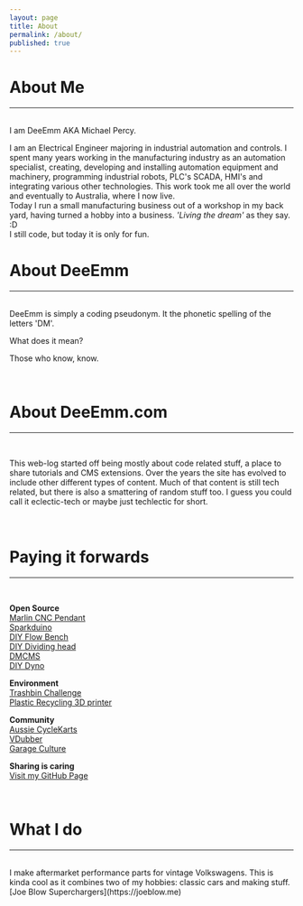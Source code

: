 ```yaml
---
layout: page
title: About
permalink: /about/
published: true
---
```


# About Me
---
<BR>
I am DeeEmm AKA Michael Percy.  

I am an Electrical Engineer majoring in industrial automation and controls. I spent many years working in the manufacturing industry as an automation specialist, creating, developing and installing automation equipment and machinery, programming industrial robots, PLC's SCADA, HMI's and integrating various other technologies. This work took me all over the world and eventually to Australia, where I now live.  
Today I run a small manufacturing business out of a workshop in my back yard, having turned a hobby into a business. _'Living the dream'_ as they say.  :D  
I still code, but today it is only for fun.

# About DeeEmm
---
<BR>
DeeEmm is simply a coding pseudonym. It the phonetic spelling of the letters 'DM'. 

What does it mean?

Those who know, know.


<BR>

# About DeeEmm.com
---
<BR>
  
  
This web-log started off being mostly about code related stuff, a place to share tutorials and CMS extensions. Over the years the site has evolved to include other different types of content. Much of that content is still tech related, but there is also a smattering of random stuff too. I guess you could call it eclectic-tech or maybe just techlectic for short.  
<BR><BR>



# Paying it forwards
---
<BR>

**Open Source**  
[Marlin CNC Pendant](https://github.com/DeeEmm/Marlin-CNC-Pendant)  
[Sparkduino](https://github.com/DeeEmm/sparkduino)  
[DIY Flow Bench](https://github.com/DeeEmm/DIY-Flow-Bench)   
[DIY Dividing head](https://github.com/DeeEmm/DIY-Dividing-Head)  
[DMCMS](https://sourceforge.net/projects/dmcms/)  
[DIY Dyno](https://sourceforge.net/projects/diydyno/)  


**Environment**  
[Trashbin Challenge](https://trashbinchallenge.org)  
[Plastic Recycling 3D printer](https://DeeEmm.com)  


**Community**  
[Aussie CycleKarts](https://cyclekarts.com.au)  
[VDubber](https://vdubber.com)  
[Garage Culture](https://garageculture.com)  


**Sharing is caring**  
[Visit my GitHub Page](https://github.com/DeeEmm)  


<br>

# What I do  
---
<br>
I make aftermarket performance parts for vintage Volkswagens.  
This is kinda cool as it combines two of my hobbies: classic cars and making stuff.  
[Joe Blow Superchargers](https://joeblow.me)  